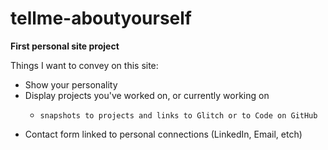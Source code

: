 # tellme-aboutyourself

<b>First personal site project </b>

Things I want to convey on this site: 

- Show your personality
- Display projects you've worked on, or currently working on 
   -     snapshots to projects and links to Glitch or to Code on GitHub
 - Contact form linked to personal connections (LinkedIn, Email, etch)
